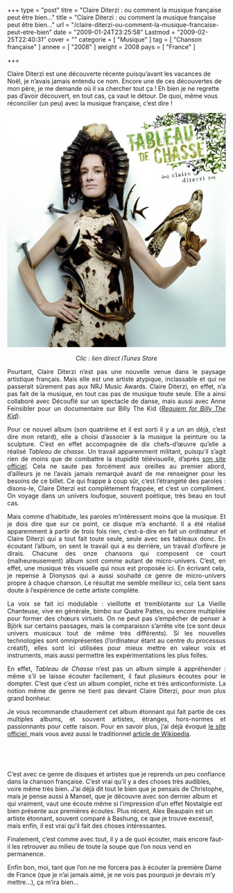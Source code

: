 +++
type = "post"
titre = "Claire Diterzi : ou comment la musique française peut être bien&#8230;"
title = "Claire Diterzi : ou comment la musique française peut être bien&#8230;"
url = "/claire-diterzi-ou-comment-la-musique-francaise-peut-etre-bien"
date = "2009-01-24T23:25:58"
Lastmod = "2009-02-25T22:40:31"
cover = ""
categorie = [ "Musique" ]
tag = [ "Chanson française" ]
annee = [ "2008" ]
weight = 2008
pays = [ "France" ]

+++

<p>Claire Diterzi est une découverte récente puisqu&rsquo;avant les vacances de Noël, je n&rsquo;avais jamais entendu ce nom. Encore une de ces découvertes de mon père, je me demande où il va chercher tout ça ! Eh bien je ne regrette pas d&rsquo;avoir découvert, en tout cas, ça vaut le détour. De quoi, même vous réconcilier (un peu) avec la musique française, c&rsquo;est dire !</p>
<p style="text-align: center;"><a href="http://itunes.apple.com/WebObjects/MZStore.woa/wa/viewAlbum?id=271465517&amp;s=143442"><img class="alignnone size-full wp-image-1155" title="8441" src="8441.jpg" alt="8441" width="540" height="540" /></a></p>
<p style="text-align: center; "><em>Clic : lien direct iTunes Store</em></p>
<p style="text-align: justify; ">Pourtant, Claire Diterzi n&rsquo;est pas une nouvelle venue dans le paysage artistique français. Mais elle est une artiste atypique, inclassable et qui ne passerait sûrement pas aux NRJ Music Awards. Claire Diterzi, en effet, n&rsquo;a pas fait de la musique, en tout cas pas de musique toute seule. Elle a ainsi collaboré avec Découflé sur un spectacle de danse, mais aussi avec Anne Feinsibler pour un documentaire sur Billy The Kid (<em><a href="http://fr.wikipedia.org/wiki/Requiem_for_Billy_the_Kid">Requiem for Billy The Kid</a></em>).</p>
<p style="text-align: justify; ">Pour ce nouvel album (son quatrième et il est sorti il y a un an déjà, c&rsquo;est dire mon retard), elle a choisi d&rsquo;associer à la musique la peinture ou la sculpture. C&rsquo;est en effet accompagnée de dix chefs-d&rsquo;œuvre qu&rsquo;elle a réalisé <em>Tableau de chasse</em>. Un travail apparemment militant, puisqu&rsquo;il s&rsquo;agit rien de moins que de combattre la stupidité télévisuelle, d&rsquo;après <a href="http://www.clairediterzi.fr/">son site officiel</a>. Cela ne saute pas forcément aux oreilles au premier abord, d&rsquo;ailleurs je ne l&rsquo;avais jamais remarqué avant de me renseigner pour les besoins de ce billet. Ce qui frappe à coup sûr, c&rsquo;est l&rsquo;étrangeté des paroles : disons-le, Claire Diterzi est complètement frappée, et c&rsquo;est un compliment. On voyage dans un univers loufoque, souvent poétique, très beau en tout cas.</p>
<p style="text-align: justify; ">Mais comme d&rsquo;habitude, les paroles m&rsquo;intéressent moins que la musique. Et je dois dire que sur ce point, ce disque m&rsquo;a enchanté. Il a été réalisé apparemment à partir de trois fois rien, c&rsquo;est-à-dire en fait un ordinateur et Claire Diterzi qui a tout fait toute seule, seule avec ses tableaux donc. En écoutant l&rsquo;album, on sent le travail qui a eu derrière, un travail d&rsquo;orfèvre je dirais. Chacune des onze chansons qui composent ce court (malheureusement) album sont comme autant de micro-univers. C&rsquo;est, en effet, une musique très visuelle qui nous est proposée ici. En écrivant cela, je repense à Dionysos qui a aussi souhaité ce genre de micro-univers propre à chaque chanson. Le résultat me semble meilleur ici, cela tient sans doute à l&rsquo;expérience  de cette artiste complète.</p>
<p style="text-align: justify; ">La voix se fait ici modulable : vieillotte et tremblotante sur La Vieille Chanteuse, vive en générale, bimbo sur Quatre Pattes, ou encore multipliée pour former des chœurs virtuels. On ne peut pas s&rsquo;empêcher de penser à Björk sur certains passages, mais la comparaison s&rsquo;arrête vite (ce sont deux univers musicaux tout de même très différents). Si les nouvelles technologies sont omniprésentes (l&rsquo;ordinateur étant au centre du processus créatif), elles sont ici utilisées pour mieux mettre en valeur voix et instruments, mais aussi permettre les expérimentations les plus folles.</p>
<p style="text-align: justify; ">En effet, <em>Tableau de Chasse</em> n&rsquo;est pas un album simple à appréhender : même s&rsquo;il se laisse écouter facilement, il faut plusieurs écoutes pour le dompter. C&rsquo;est que c&rsquo;est un album complet, riche et très anticonformiste. La notion même de genre ne tient pas devant Claire Diterzi, pour mon plus grand bonheur.</p>
<p style="text-align: justify; ">Je vous recommande chaudement cet album étonnant qui fait partie de ces multiples albums, et souvent artistes, étranges, hors-normes et passionnants pour cette raison. Pour en savoir plus, j&rsquo;ai déjà évoqué <a href="http://www.clairediterzi.fr/">le site officiel, </a>mais vous avez aussi le traditionnel <a href="http://fr.wikipedia.org/wiki/Claire_Diterzi">article de Wikipedia</a>.</p>
<p style="text-align: justify; "> </p>
<p style="text-align: justify; "> </p>
<p>C&rsquo;est avec ce genre de disques et artistes que je reprends un peu confiance dans la chanson française. C&rsquo;est vrai qu&rsquo;il y a des choses très audibles, voire même très bien. J&rsquo;ai déjà dit tout le bien que je pensais de Christophe, mais je pense aussi à Manset, que je découvre avec son dernier album et qui vraiment, vaut une écoute même si l&rsquo;impression d&rsquo;un effet Nostalgie est bien présente aux premières écoutes. Plus récent, Alex Beaupain est un artiste étonnant, souvent comparé à Bashung, ce que je trouve excessif, mais enfin, il est vrai qu&rsquo;il fait des choses intéressantes.</p>
<p>Finalement, c&rsquo;est comme avec tout, il y a de quoi écouter, mais encore faut-il les retrouver au milieu de toute la soupe que l&rsquo;on nous vend en permanence.</p>
<p>Enfin bon, moi, tant que l&rsquo;on ne me forcera pas à écouter la première Dame de France (que je n&rsquo;ai jamais aimé, je ne vois pas pourquoi je devrais m&rsquo;y mettre&#8230;), ça m&rsquo;ira bien&#8230;</p>

